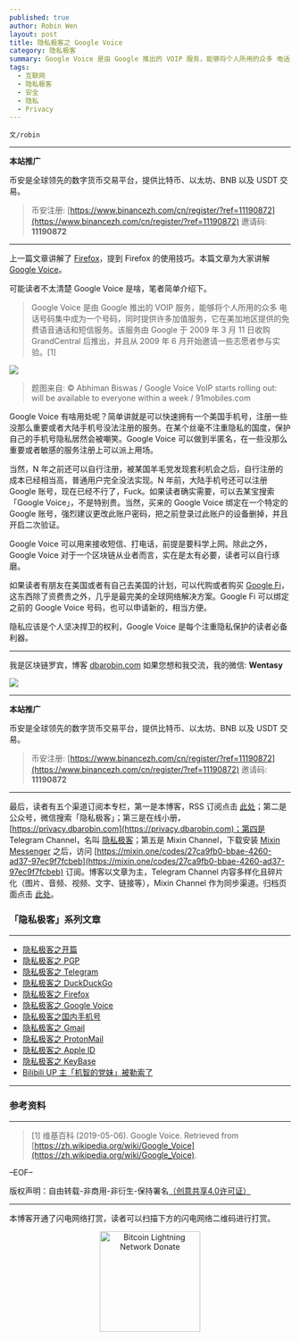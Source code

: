```yaml
---
published: true
author: Robin Wen
layout: post
title: 隐私极客之 Google Voice
category: 隐私极客
summary: Google Voice 是由 Google 推出的 VOIP 服务，能够将个人所用的众多 电话号码集中成为一个号码，同时提供许多加值服务，它在美加地区提供的免费语音通话和短信服务。该服务由 Google 于 2009 年 3 月 11 日收购 GrandCentral 后推出，并且从 2009 年 6 月开始邀请一些志愿者参与实验。隐私应该是个人坚决捍卫的权利，Google Voice 是每个注重隐私保护的读者必备利器。
tags:
  - 互联网
  - 隐私极客
  - 安全
  - 隐私
  - Privacy
---
```


`文/robin`

***

**本站推广**

币安是全球领先的数字货币交易平台，提供比特币、以太坊、BNB 以及 USDT 交易。

> 币安注册: [https://www.binancezh.com/cn/register/?ref=11190872](https://www.binancezh.com/cn/register/?ref=11190872)
> 邀请码: **11190872**

***

上一篇文章讲解了 [Firefox](https://dbarobin.com/2019/07/21/privacy-geek-firefox)，提到 Firefox 的使用技巧。本篇文章为大家讲解 [Google Voice](https://voice.google.com)。

可能读者不太清楚 Google Voice 是啥，笔者简单介绍下。

> Google Voice 是由 Google 推出的 VOIP 服务，能够将个人所用的众多 电话号码集中成为一个号码，同时提供许多加值服务，它在美加地区提供的免费语音通话和短信服务。该服务由 Google 于 2009 年 3 月 11 日收购 GrandCentral 后推出，并且从 2009 年 6 月开始邀请一些志愿者参与实验。[1]

![](https://cdn.dbarobin.com/obnPQWM.jpg)

> 题图来自: © Abhiman Biswas / Google Voice VoIP starts rolling out: will be available to everyone within a week / 91mobiles.com

Google Voice 有啥用处呢？简单讲就是可以快速拥有一个美国手机号，注册一些没那么重要或者大陆手机号没法注册的服务。在某个丝毫不注重隐私的国度，保护自己的手机号隐私居然会被嘲笑。Google Voice 可以做到半匿名，在一些没那么重要或者敏感的服务注册上可以派上用场。

当然，N 年之前还可以自行注册，被某国羊毛党发现套利机会之后，自行注册的成本已经相当高，普通用户完全没法实现。N 年前，大陆手机号还可以注册 Google 账号，现在已经不行了，Fuck。如果读者确实需要，可以去某宝搜索「Google Voice」，不是特别贵。当然，买来的 Google Voice 绑定在一个特定的 Google 账号，强烈建议更改此账户密码，把之前登录过此账户的设备删掉，并且开启二次验证。

Google Voice 可以用来接收短信、打电话，前提是要科学上网。除此之外，Google Voice 对于一个区块链从业者而言，实在是太有必要，读者可以自行琢磨。

如果读者有朋友在美国或者有自己去美国的计划，可以代购或者购买 [Google Fi](https://fi.google.com)，这东西除了资费贵之外，几乎是最完美的全球网络解决方案。Google Fi 可以绑定之前的 Google Voice 号码，也可以申请新的，相当方便。

隐私应该是个人坚决捍卫的权利，Google Voice 是每个注重隐私保护的读者必备利器。

***

我是区块链罗宾，博客 [dbarobin.com](https://dbarobin.com/)
如果您想和我交流，我的微信: **Wentasy**

![](https://cdn.dbarobin.com/u4oonoo.png)

***

**本站推广**

币安是全球领先的数字货币交易平台，提供比特币、以太坊、BNB 以及 USDT 交易。

> 币安注册: [https://www.binancezh.com/cn/register/?ref=11190872](https://www.binancezh.com/cn/register/?ref=11190872)
> 邀请码: **11190872**

***

最后，读者有五个渠道订阅本专栏，第一是本博客，RSS 订阅点击 [此处](https://dbarobin.com/feed.xml)；第二是公众号，微信搜索「隐私极客」；第三是在线小册，[https://privacy.dbarobin.com](https://privacy.dbarobin.com)；第四是 Telegram Channel，名叫 [隐私极客](https://t.me/privacygeek)；第五是 Mixin Channel，下载安装 [Mixin Messenger](https://mixin.one/messenger) 之后，访问 [https://mixin.one/codes/27ca9fb0-bbae-4260-ad37-97ec9f7fcbeb](https://mixin.one/codes/27ca9fb0-bbae-4260-ad37-97ec9f7fcbeb) 订阅。博客以文章为主，Telegram Channel 内容多样化且碎片化（图片、音频、视频、文字、链接等），Mixin Channel 作为同步渠道。归档页面点击 [此处](https://dbarobin.com/privacy/)。

### 「隐私极客」系列文章
***

* [隐私极客之开篇](https://dbarobin.com/2019/04/14/privacy-geek-prologue/)
* [隐私极客之 PGP](https://dbarobin.com/2019/05/02/privacy-geek-pgp/)
* [隐私极客之 Telegram](https://dbarobin.com/2019/05/14/privacy-geek-telegram/)
* [隐私极客之 DuckDuckGo](https://dbarobin.com/2019/06/07/privacy-geek-duckduckgo/)
* [隐私极客之 Firefox](https://dbarobin.com/2019/07/21/privacy-geek-firefox/)
* [隐私极客之 Google Voice](https://dbarobin.com/2019/08/10/privacy-geek-google-voice/)
* [隐私极客之国内手机号](https://dbarobin.com/2019/08/18/privacy-geek-mobile/)
* [隐私极客之 Gmail](https://dbarobin.com/2019/10/01/privacy-geek-gmail/)
* [隐私极客之 ProtonMail](https://dbarobin.com/2019/10/13/privacy-geek-protonmail/)
* [隐私极客之 Apple ID](https://dbarobin.com/2019/10/20/privacy-geek-appleid/)
* [隐私极客之 KeyBase](https://dbarobin.com/2020/04/24/privacy-geek-keybase/)
* [Bilibili UP 主「机智的党妹」被勒索了](https://dbarobin.com/2020/05/12/bilibili-up-blackmail/)

***

### 参考资料
***

> [1] 维基百科 (2019-05-06). Google Voice. Retrieved from [https://zh.wikipedia.org/wiki/Google_Voice](https://zh.wikipedia.org/wiki/Google_Voice).

–EOF–

版权声明：自由转载-非商用-非衍生-保持署名<a href="http://creativecommons.org/licenses/by-nc-nd/4.0/deed.zh" target="_blank">（创意共享4.0许可证）</a>

***

本博客开通了闪电网络打赏，读者可以扫描下方的闪电网络二维码进行打赏。

<center><img title="Bitcoin Lightning Network Donate" width="180" height="180" src="https://lnd.hoo.com/api/generate?openid=TruSwjrK2q57V484Tf0u&isimg=1" alt="Bitcoin Lightning Network Donate"/></center>